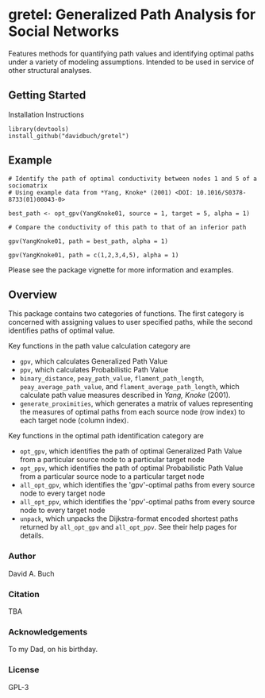 # gretel: Generalized Path Analysis for Social Networks

Features methods for quantifying path values and identifying optimal paths under a 
variety of modeling assumptions. Intended to be used in service of other structural 
analyses.

## Getting Started

Installation Instructions
```
library(devtools)
install_github("davidbuch/gretel")
```
## Example

```
# Identify the path of optimal conductivity between nodes 1 and 5 of a sociomatrix
# Using example data from *Yang, Knoke* (2001) <DOI: 10.1016/S0378-8733(01)00043-0>

best_path <- opt_gpv(YangKnoke01, source = 1, target = 5, alpha = 1)

# Compare the conductivity of this path to that of an inferior path

gpv(YangKnoke01, path = best_path, alpha = 1)

gpv(YangKnoke01, path = c(1,2,3,4,5), alpha = 1)

```
Please see the package vignette for more information and examples.

## Overview

This package contains two categories of functions. The first category is concerned
with assigning values to user specified paths, while the second identifies
paths of optimal value.

Key functions in the path value calculation category are

* ```gpv```, which calculates Generalized Path Value
* ```ppv```, which calculates Probabilistic Path Value
* ```binary_distance```, ```peay_path_value```, ```flament_path_length```,
  ```peay_average_path_value```, and ```flament_average_path_length```, which
  calculate path value measures described in *Yang, Knoke* (2001).
* ```generate_proximities```, which generates a matrix of values representing the
  measures of optimal paths from each source node (row index) to each target node
  (column index).

Key functions in the optimal path identification category are

* ```opt_gpv```, which identifies the path of optimal Generalized Path Value from
  a particular source node to a particular target node
* ```opt_ppv```, which identifies the path of optimal Probabilistic Path Value from
  a particular source node to a particular target node
* ```all_opt_gpv```, which identifies the 'gpv'-optimal paths from every source node
  to every target node
* ```all_opt_ppv```, which identifies the 'ppv'-optimal paths from every source node
  to every target node
* ```unpack```, which unpacks the Dijkstra-format encoded shortest paths returned by
  ```all_opt_gpv``` and ```all_opt_ppv```. See their help pages for details.


### Author

David A. Buch

### Citation

TBA

### Acknowledgements

To my Dad, on his birthday.

### License

GPL-3